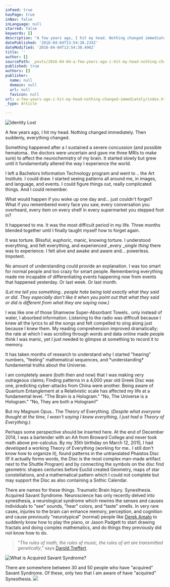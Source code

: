```yaml
---
inFeed: true
hasPage: true
inNav: false
inLanguage: null
starred: false
keywords: []
description: "A few years ago, I hit my head. Nothing changed immediately. Then suddenly, everything was different.\_"
datePublished: '2016-04-04T13:54:38.234Z'
dateModified: '2016-04-04T13:54:30.496Z'
title: ''
author: []
sourcePath: _posts/2016-04-04-a-few-years-ago-i-hit-my-head-nothing-changed-immediately.md
published: true
authors: []
publisher:
  name: null
  domain: null
  url: null
  favicon: null
url: a-few-years-ago-i-hit-my-head-nothing-changed-immediately/index.html
_type: Article

---
```

![Identity Lost](https://the-grid-user-content.s3-us-west-2.amazonaws.com/2a0c820b-ea67-4a44-bddc-d814583747ee.jpg)

A few years ago, I hit my head. Nothing changed immediately. Then suddenly, everything changed. 

Something happened after a I sustained a severe concussion (and possible hematoma.. the doctors were uncertain and gave me three MRIs to make sure) to affect the neurochemistry of my brain. It started slowly but grew until it fundamentally altered the way I experience the world. 

I left a Bachelors Information Technology program and went to .. the Art Institute. I could draw. I started seeing patterns all around me, in images, and language, and events. I could figure things out, really complicated things. And I could remember. 

What would happen if you woke up one day and... just couldn't forget? What if you remembered every face you saw, every conversation you overheard, every item on every shelf in every supermarket you stepped foot in?

It happened to me. It was the most difficult period in my life. Three months blended together until I finally taught myself how to forget again. 

It was torture. Blissful, euphoric, manic, knowing torture. I understood everything, and felt everything, and experienced _every __single thing_ there was to experience. I felt alive and awake and aware and... powerless. Impotent. 

No amount of understanding could provide an explanation. I was too smart for normal people and too crazy for smart people. Remembering everything made me incapable of differentiating events happening now from events that happened yesterday. Or last week. Or last month. 

_(Let me tell you something.. people hate being told exactly what they said or did. They especially don't like it when you point out that what they said or did is different from what they are saying now.)_

I was like one of those Shamwow Super-Absorbant Towels.. only instead of water, I absorbed information. Listening to the radio was difficult because I knew all the lyrics to all the songs and felt compelled to sing along just because I knew them. My reading comprehension improved dramatically; the rate at which I was scrolling through words and data online made people think I was manic, yet I just needed to glimpse at something to record it to memory. 

It has taken months of research to understand why I started "hearing" numbers, "feeling" mathematical sequences, and \*understanding\* fundamental truths about the Universe. 

I am completely aware (both then and now) that I was making very outrageous claims; Finding patterns in a 4,000 year old Greek Disc was one, predicting cyber-attacks from China were another. Being aware of Quantum Entanglement at a Relativistic scale has affected my life at a fundamental level. "The Brain is a Hologram." "No, The Universe is a Hologram." "No, They are both a Hologram!"

But my Magnum Opus.. The Theory of Everything. (_Despite what everyone thought at the time, I wasn't saying I knew everything, I just had a Theory of Everything._)

Perhaps some perspective should be inserted here. At the end of December 2014, I was a bartender with an AA from Broward College and never took math above pre-calculus. By my 35th birthday on March 12, 2015, I had developed a working Theory of Everything (working for me.. I still don't know how to organize it), found patterns in the untranslated Phaistos Disc (If it actually forms words, the Disc is the most complex man-made artifact next to the Shuttle Program) and by connecting the symbols on the disc find geometric shapes centuries before Euclid created Geometry, maps of star constellations, and a mathematical pattern which I could not complete but may support the Disc as also containing a Sothic Calendar. 

There are names for these things. Traumatic Brain Injury. Synesthesia. Acquired Savant Syndrome. Neuroscience has only recently delved into synesthesia, a neurological syndrome which rewires the senses and causes individuals to "see" sounds, "hear" colors,  and "taste" smells.  In very rare cases, injuries to the brain can enhance memory, perception, and cognition and cause previously "neurotypical" (normal) people like [Derek Amato][0] to suddenly know how to play the piano, or Jason Padgett to start drawing fractals and doing complex mathematics, and do things they previously did not know how to do. 
> 
> "_The rules of math, the rules of music, the rules of art are transmitted genetically_," says [Darold Treffert][1].

![What is Acquired Savant Syndrome?](https://the-grid-user-content.s3-us-west-2.amazonaws.com/fb52ebed-81e5-4716-88ce-ce843cd2ab1d.jpg)

There are somewhere between 30 and 50 people who have "acquired" Savant Syndrome. Of these, only two that I am aware of have "acquired" Synesthesia. ![](https://the-grid-user-content.s3-us-west-2.amazonaws.com/cad9ace1-e5fa-4fa5-8c8f-64b599c4ba82.jpg)

[0]: https://www.youtube.com/watch?v=wgV5rcZtETg
[1]: http://www.daroldtreffert.com/